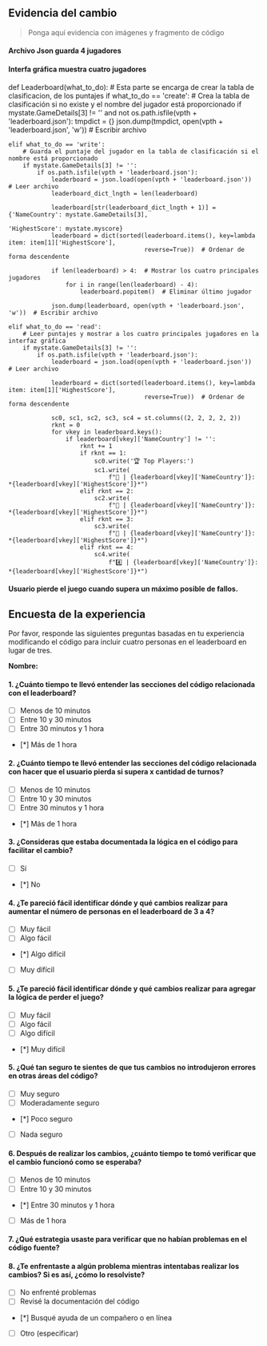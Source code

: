 
## Evidencia del cambio
> Ponga aquí evidencia con imágenes y fragmento de código

#### Archivo Json guarda 4 jugadores

#### Interfa gráfica muestra cuatro jugadores

def Leaderboard(what_to_do):
    # Esta parte se encarga de crear la tabla de clasificacion, de los puntajes
    if what_to_do == 'create':
        # Crea la tabla de clasificación si no existe y el nombre del jugador está proporcionado
        if mystate.GameDetails[3] != '' and not os.path.isfile(vpth + 'leaderboard.json'):
            tmpdict = {}
            json.dump(tmpdict, open(vpth + 'leaderboard.json', 'w'))  # Escribir archivo

    elif what_to_do == 'write':
        # Guarda el puntaje del jugador en la tabla de clasificación si el nombre está proporcionado
        if mystate.GameDetails[3] != '':
            if os.path.isfile(vpth + 'leaderboard.json'):
                leaderboard = json.load(open(vpth + 'leaderboard.json'))  # Leer archivo
                leaderboard_dict_lngth = len(leaderboard)

                leaderboard[str(leaderboard_dict_lngth + 1)] = {'NameCountry': mystate.GameDetails[3],
                                                                'HighestScore': mystate.myscore}
                leaderboard = dict(sorted(leaderboard.items(), key=lambda item: item[1]['HighestScore'],
                                          reverse=True))  # Ordenar de forma descendente

                if len(leaderboard) > 4:  # Mostrar los cuatro principales jugadores
                    for i in range(len(leaderboard) - 4):
                        leaderboard.popitem()  # Eliminar último jugador

                json.dump(leaderboard, open(vpth + 'leaderboard.json', 'w'))  # Escribir archivo

    elif what_to_do == 'read':
        # Leer puntajes y mostrar a los cuatro principales jugadores en la interfaz gráfica
        if mystate.GameDetails[3] != '':
            if os.path.isfile(vpth + 'leaderboard.json'):
                leaderboard = json.load(open(vpth + 'leaderboard.json'))  # Leer archivo

                leaderboard = dict(sorted(leaderboard.items(), key=lambda item: item[1]['HighestScore'],
                                          reverse=True))  # Ordenar de forma descendente

                sc0, sc1, sc2, sc3, sc4 = st.columns((2, 2, 2, 2, 2))
                rknt = 0
                for vkey in leaderboard.keys():
                    if leaderboard[vkey]['NameCountry'] != '':
                        rknt += 1
                        if rknt == 1:
                            sc0.write('🏆 Top Players:')
                            sc1.write(
                                f"🥇 | {leaderboard[vkey]['NameCountry']}: *{leaderboard[vkey]['HighestScore']}*")
                        elif rknt == 2:
                            sc2.write(
                                f"🥈 | {leaderboard[vkey]['NameCountry']}: *{leaderboard[vkey]['HighestScore']}*")
                        elif rknt == 3:
                            sc3.write(
                                f"🥉 | {leaderboard[vkey]['NameCountry']}: *{leaderboard[vkey]['HighestScore']}*")
                        elif rknt == 4:
                            sc4.write(
                                f"4️⃣ | {leaderboard[vkey]['NameCountry']}: *{leaderboard[vkey]['HighestScore']}*")

#### Usuario pierde el juego cuando supera un máximo posible de fallos.

## Encuesta de la experiencia
Por favor, responde las siguientes preguntas basadas en tu experiencia modificando el código para incluir cuatro personas en el leaderboard en lugar de tres.

**Nombre:**

#### 1. ¿Cuánto tiempo te llevó entender las secciones del código relacionada con el leaderboard?
- [ ] Menos de 10 minutos
- [ ] Entre 10 y 30 minutos
- [ ] Entre 30 minutos y 1 hora
- [*] Más de 1 hora

#### 2. ¿Cuánto tiempo te llevó entender las secciones del código relacionada con hacer que el usuario pierda si supera x cantidad de turnos?
- [ ] Menos de 10 minutos
- [ ] Entre 10 y 30 minutos
- [ ] Entre 30 minutos y 1 hora
- [*] Más de 1 hora

#### 3. ¿Consideras que estaba documentada la lógica en el código para facilitar el cambio?
- [ ] Sí
- [*] No

#### 4. ¿Te pareció fácil identificar dónde y qué cambios realizar para aumentar el número de personas en el leaderboard de 3 a 4?
- [ ] Muy fácil
- [ ] Algo fácil
- [*] Algo difícil
- [ ] Muy difícil


#### 5. ¿Te pareció fácil identificar dónde y qué cambios realizar para agregar la lógica de perder el juego?
- [ ] Muy fácil
- [ ] Algo fácil
- [ ] Algo difícil
- [*] Muy difícil


#### 5. ¿Qué tan seguro te sientes de que tus cambios no introdujeron errores en otras áreas del código?
- [ ] Muy seguro
- [ ] Moderadamente seguro
- [*] Poco seguro
- [ ] Nada seguro

#### 6. Después de realizar los cambios, ¿cuánto tiempo te tomó verificar que el cambio funcionó como se esperaba?
- [ ] Menos de 10 minutos
- [ ] Entre 10 y 30 minutos
- [*] Entre 30 minutos y 1 hora
- [ ] Más de 1 hora

#### 7. ¿Qué estrategia usaste para verificar que no habían problemas en el código fuente?

#### 8. ¿Te enfrentaste a algún problema mientras intentabas realizar los cambios? Si es así, ¿cómo lo resolviste?
- [ ] No enfrenté problemas
- [ ] Revisé la documentación del código
- [*] Busqué ayuda de un compañero o en línea
- [ ] Otro (especificar)
